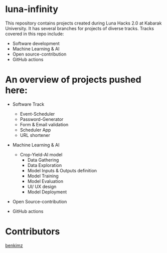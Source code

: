 # luna-infinity
This repository contains projects created during Luna Hacks 2.0 at Kabarak University. It has several branches for projects of diverse tracks.
Tracks covered in this repo include:
* Software development
* Machine Learning & AI
* Open source-contribution
* GitHub actions

# An overview of projects pushed here:

* Software Track
    - Event-Scheduler
    - Password-Generator
    - Form & Email validation
    - Scheduler App
    - URL shortener
* Machine Learning & AI
    - Crop-Yield-AI model
        - Data Gathering
        - Data Exploration
        - Model Inputs & Outputs definition
        - Model Training
        - Model Evaluation
        - UI/ UX design
        - Model Deployment

* Open Source-contribution
* GitHub actions

# Contributors
[benkimz](https://github.com/benkimz)
